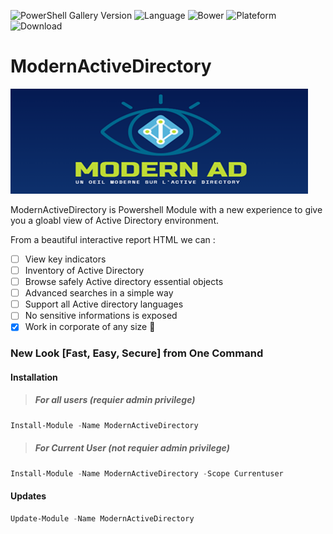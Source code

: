 ![PowerShell Gallery Version](https://img.shields.io/powershellgallery/v/ModernActivedirectory) ![Language](https://img.shields.io/badge/Powershell-100.0%25-blue)  ![Bower](https://img.shields.io/bower/l/Bootstrap?style=plastic) ![Plateform](https://img.shields.io/badge/Platform-Windows-brightgreen) ![Download](https://img.shields.io/badge/Downoad%20ModerActiveDirectory-500-orange)

# ModernActiveDirectory

![Logo](Pictures/Logo.png "Logo")

ModernActiveDirectory is Powershell Module with a new experience to give you a gloabl view of Active Directory environment.

From a beautiful interactive report HTML we can :
- [ ] View key indicators
- [ ] Inventory of Active Directory
- [ ] Browse safely Active directory essential objects 
- [ ] Advanced searches in a simple way
- [ ] Support all Active directory languages
- [ ] No sensitive informations is exposed 
- [x] Work in corporate of any size :tada:

### New Look [Fast, Easy, Secure] from One Command


#### Installation 
> #####  For all users (requier admin privilege)
```Powershell
Install-Module -Name ModernActiveDirectory
```
> ##### For Current User (not requier admin privilege)
```Powershell
Install-Module -Name ModernActiveDirectory -Scope Currentuser
```
#### Updates
```Powershell
Update-Module -Name ModernActiveDirectory
```
